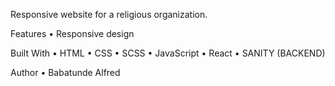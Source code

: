 Responsive website for a religious organization.

Features
•	Responsive design

Built With
•	HTML
•	CSS
•	SCSS
•	JavaScript
•	React
•	SANITY (BACKEND)

Author
•	Babatunde Alfred
